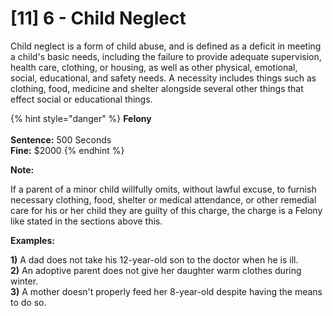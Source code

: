 # \[11] 6 - Child Neglect

Child neglect is a form of child abuse, and is defined as a deficit in meeting a child's basic needs, including the failure to provide adequate supervision, health care, clothing, or housing, as well as other physical, emotional, social, educational, and safety needs.  A necessity includes things such as clothing, food, medicine and shelter alongside several other things that effect social or educational things.&#x20;

{% hint style="danger" %}
**Felony**\
\
**Sentence:** 500 Seconds\
**Fine:** $2000
{% endhint %}

**Note:**

If a parent of a minor child willfully omits, without lawful excuse, to furnish necessary clothing, food, shelter or medical attendance, or other remedial care for his or her child they are guilty of this charge, the charge is a Felony like stated in the sections above this.&#x20;

**Examples:**

**1)** A dad does not take his 12-year-old son to the doctor when he is ill.\
**2)** An adoptive parent does not give her daughter warm clothes during winter.\
**3)** A mother doesn't properly feed her 8-year-old despite having the means to do so.
